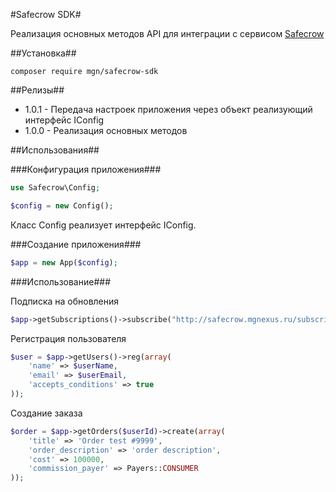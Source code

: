 #Safecrow SDK#
  
Реализация основных методов API для интеграции с сервисом [Safecrow](https://www.safecrow.ru/)
  
##Установка##
  
```
composer require mgn/safecrow-sdk
```
  
  
##Релизы##
- 1.0.1 - Передача настроек приложения через объект реализующий интерфейс IConfig
- 1.0.0 - Реализация основных методов

##Использования##
   
###Конфигурация приложения###
```php
use Safecrow\Config;

$config = new Config();
```

Класс Config реализует интерфейс IConfig.
  
  
###Создание приложения###
```php
$app = new App($config);
```
  
  
###Использование###
  
Подписка на обновления
```php
$app->getSubscriptions()->subscribe("http://safecrow.mgnexus.ru/subscription", array("paid"));
```

Регистрация пользователя
```php
$user = $app->getUsers()->reg(array(
    'name' => $userName,
    'email' => $userEmail,
    'accepts_conditions' => true
));
```

Создание заказа
```php
$order = $app->getOrders($userId)->create(array(
    'title' => 'Order test #9999',
    'order_description' => 'order description',
    'cost' => 100000,
    'commission_payer' => Payers::CONSUMER
));
```
